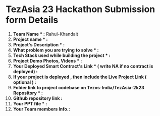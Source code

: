 <h1>TezAsia 23 Hackathon Submission form Details</h1>

<ol>
    <li><b>Team Name *  :</b> Rahul-Khandait</li>
    <li><b>Project name * :</b> </li>
    <li><b>Project's Description * :</b> </li>
    <li><b>What problem you are trying to solve * :</b> </li>
    <li><b>Tech Stack used while building the project * :</b> </li>
    <li><b>Project Demo Photos, Videos * :</b> </li>
    <li><b>Your Deployed Smart Contract's Link * ( write NA if no contract is deployed) :</b> </li>
    <li><b>If your project is deployed , then include the Live Project Link ( optional ) :</b> </li>
    <li><b>Folder link to project codebase on Tezos-India/TezAsia-2k23 Repository * :</b> </li>
    <li><b>Github repository link :</b> </li>
    <li><b>Your PPT file  * :</b> </li>
    <li><b>Your Team members Info.:</b> </li>
</ol>
